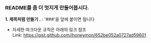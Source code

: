 ### README를 좀 더 멋지게 만들어봅시다.   
**1. 제목처럼 만들기 .** : '###'을 앞에 붙이면 됩니다   
- 자세한 마크다운 규칙은 아래의 링크 참조   
    Link: <https://gist.github.com/ihoneymon/652be052a0727ad59601>
